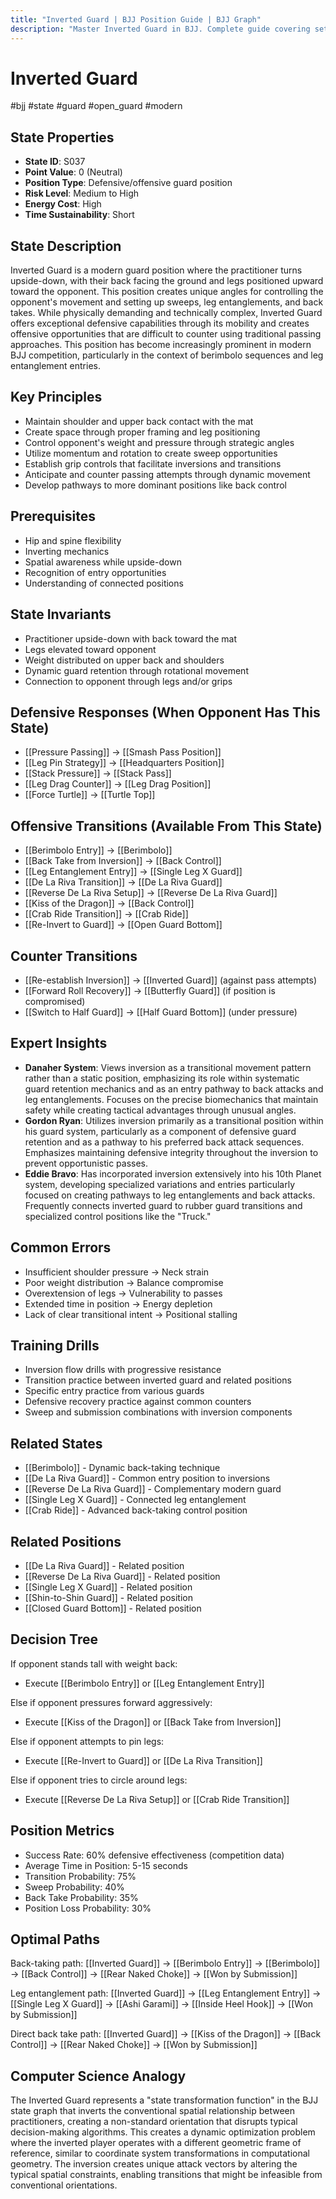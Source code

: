 ```yaml
---
title: "Inverted Guard | BJJ Position Guide | BJJ Graph"
description: "Master Inverted Guard in BJJ. Complete guide covering setup, control, escapes, and transitions. Success rate: 60%."
---
```




<!-- Schema Markup for SEO -->
<script type="application/ld+json">
{
  "@context": "https://schema.org",
  "@type": "HowTo",
  "name": "How to Use Inverted Guard in BJJ",
  "description": "Complete guide to executing techniques and transitions from Inverted Guard.",
  "step": [
    {
      "@type": "HowToStep",
      "name": "Execute Berimbolo Entry",
      "text": "From this position, execute Berimbolo Entry to transition to Berimbolo.",
      "position": 1
    },
    {
      "@type": "HowToStep",
      "name": "Execute Back Take from Inversion",
      "text": "From this position, execute Back Take from Inversion to transition to Back Control.",
      "position": 2
    },
    {
      "@type": "HowToStep",
      "name": "Execute Leg Entanglement Entry",
      "text": "From this position, execute Leg Entanglement Entry to transition to Single Leg X Guard.",
      "position": 3
    },
    {
      "@type": "HowToStep",
      "name": "Execute De La Riva Transition",
      "text": "From this position, execute De La Riva Transition to transition to De La Riva Guard.",
      "position": 4
    },
    {
      "@type": "HowToStep",
      "name": "Execute Reverse De La Riva Setup",
      "text": "From this position, execute Reverse De La Riva Setup to transition to Reverse De La Riva Guard.",
      "position": 5
    },
    {
      "@type": "HowToStep",
      "name": "Execute Kiss of the Dragon",
      "text": "From this position, execute Kiss of the Dragon to transition to Back Control.",
      "position": 6
    }
  ],
  "tool": [
    "BJJ Gi or No-Gi attire",
    "Training partner",
    "Mat space"
  ],
  "totalTime": "PT5M"
}
</script>
<script type="application/ld+json">
{
  "@context": "https://schema.org",
  "@type": "BreadcrumbList",
  "itemListElement": [
    {
      "@type": "ListItem",
      "position": 1,
      "name": "Home",
      "item": "https://bjjgraph.com/"
    },
    {
      "@type": "ListItem",
      "position": 2,
      "name": "Positions",
      "item": "https://bjjgraph.com/positions/"
    },
    {
      "@type": "ListItem",
      "position": 3,
      "name": "Inverted Guard",
      "item": "https://bjjgraph.com/positions/inverted-guard"
    }
  ]
}
</script>



<script type="application/ld+json">
{
  "@context": "https://schema.org",
  "@type": "WebPage",
  "name": "Inverted Guard",
  "description": "Master Inverted Guard in BJJ. Complete guide covering setup, control, escapes, and transitions. Success rate: 60%.",
  "url": "https://bjjgraph.com/positions/inverted-guard",
  "isPartOf": {
    "@type": "WebSite",
    "name": "BJJ Graph",
    "url": "https://bjjgraph.com"
  }
}
</script>

# Inverted Guard
#bjj #state #guard #open_guard #modern

## State Properties
- **State ID**: S037
- **Point Value**: 0 (Neutral)
- **Position Type**: Defensive/offensive guard position
- **Risk Level**: Medium to High
- **Energy Cost**: High
- **Time Sustainability**: Short

## State Description
Inverted Guard is a modern guard position where the practitioner turns upside-down, with their back facing the ground and legs positioned upward toward the opponent. This position creates unique angles for controlling the opponent's movement and setting up sweeps, leg entanglements, and back takes. While physically demanding and technically complex, Inverted Guard offers exceptional defensive capabilities through its mobility and creates offensive opportunities that are difficult to counter using traditional passing approaches. This position has become increasingly prominent in modern BJJ competition, particularly in the context of berimbolo sequences and leg entanglement entries.

## Key Principles
- Maintain shoulder and upper back contact with the mat
- Create space through proper framing and leg positioning
- Control opponent's weight and pressure through strategic angles
- Utilize momentum and rotation to create sweep opportunities
- Establish grip controls that facilitate inversions and transitions
- Anticipate and counter passing attempts through dynamic movement
- Develop pathways to more dominant positions like back control

## Prerequisites
- Hip and spine flexibility
- Inverting mechanics
- Spatial awareness while upside-down
- Recognition of entry opportunities
- Understanding of connected positions

## State Invariants
- Practitioner upside-down with back toward the mat
- Legs elevated toward opponent
- Weight distributed on upper back and shoulders
- Dynamic guard retention through rotational movement
- Connection to opponent through legs and/or grips

## Defensive Responses (When Opponent Has This State)
- [[Pressure Passing]] → [[Smash Pass Position]]
- [[Leg Pin Strategy]] → [[Headquarters Position]]
- [[Stack Pressure]] → [[Stack Pass]]
- [[Leg Drag Counter]] → [[Leg Drag Position]]
- [[Force Turtle]] → [[Turtle Top]]

## Offensive Transitions (Available From This State)
- [[Berimbolo Entry]] → [[Berimbolo]]
- [[Back Take from Inversion]] → [[Back Control]]
- [[Leg Entanglement Entry]] → [[Single Leg X Guard]]
- [[De La Riva Transition]] → [[De La Riva Guard]]
- [[Reverse De La Riva Setup]] → [[Reverse De La Riva Guard]]
- [[Kiss of the Dragon]] → [[Back Control]]
- [[Crab Ride Transition]] → [[Crab Ride]]
- [[Re-Invert to Guard]] → [[Open Guard Bottom]]

## Counter Transitions
- [[Re-establish Inversion]] → [[Inverted Guard]] (against pass attempts)
- [[Forward Roll Recovery]] → [[Butterfly Guard]] (if position is compromised)
- [[Switch to Half Guard]] → [[Half Guard Bottom]] (under pressure)

## Expert Insights
- **Danaher System**: Views inversion as a transitional movement pattern rather than a static position, emphasizing its role within systematic guard retention mechanics and as an entry pathway to back attacks and leg entanglements. Focuses on the precise biomechanics that maintain safety while creating tactical advantages through unusual angles.
- **Gordon Ryan**: Utilizes inversion primarily as a transitional position within his guard system, particularly as a component of defensive guard retention and as a pathway to his preferred back attack sequences. Emphasizes maintaining defensive integrity throughout the inversion to prevent opportunistic passes.
- **Eddie Bravo**: Has incorporated inversion extensively into his 10th Planet system, developing specialized variations and entries particularly focused on creating pathways to leg entanglements and back attacks. Frequently connects inverted guard to rubber guard transitions and specialized control positions like the "Truck."

## Common Errors
- Insufficient shoulder pressure → Neck strain
- Poor weight distribution → Balance compromise
- Overextension of legs → Vulnerability to passes
- Extended time in position → Energy depletion
- Lack of clear transitional intent → Positional stalling

## Training Drills
- Inversion flow drills with progressive resistance
- Transition practice between inverted guard and related positions
- Specific entry practice from various guards
- Defensive recovery practice against common counters
- Sweep and submission combinations with inversion components

## Related States
- [[Berimbolo]] - Dynamic back-taking technique
- [[De La Riva Guard]] - Common entry position to inversions
- [[Reverse De La Riva Guard]] - Complementary modern guard
- [[Single Leg X Guard]] - Connected leg entanglement
- [[Crab Ride]] - Advanced back-taking control position


## Related Positions

- [[De La Riva Guard]] - Related position
- [[Reverse De La Riva Guard]] - Related position
- [[Single Leg X Guard]] - Related position
- [[Shin-to-Shin Guard]] - Related position
- [[Closed Guard Bottom]] - Related position

## Decision Tree
If opponent stands tall with weight back:
- Execute [[Berimbolo Entry]] or [[Leg Entanglement Entry]]

Else if opponent pressures forward aggressively:
- Execute [[Kiss of the Dragon]] or [[Back Take from Inversion]]

Else if opponent attempts to pin legs:
- Execute [[Re-Invert to Guard]] or [[De La Riva Transition]]

Else if opponent tries to circle around legs:
- Execute [[Reverse De La Riva Setup]] or [[Crab Ride Transition]]

## Position Metrics
- Success Rate: 60% defensive effectiveness (competition data)
- Average Time in Position: 5-15 seconds
- Transition Probability: 75%
- Sweep Probability: 40%
- Back Take Probability: 35%
- Position Loss Probability: 30%

## Optimal Paths
Back-taking path:
[[Inverted Guard]] → [[Berimbolo Entry]] → [[Berimbolo]] → [[Back Control]] → [[Rear Naked Choke]] → [[Won by Submission]]

Leg entanglement path:
[[Inverted Guard]] → [[Leg Entanglement Entry]] → [[Single Leg X Guard]] → [[Ashi Garami]] → [[Inside Heel Hook]] → [[Won by Submission]]

Direct back take path:
[[Inverted Guard]] → [[Kiss of the Dragon]] → [[Back Control]] → [[Rear Naked Choke]] → [[Won by Submission]]

## Computer Science Analogy
The Inverted Guard represents a "state transformation function" in the BJJ state graph that inverts the conventional spatial relationship between practitioners, creating a non-standard orientation that disrupts typical decision-making algorithms. This creates a dynamic optimization problem where the inverted player operates with a different geometric frame of reference, similar to coordinate system transformations in computational geometry. The inversion creates unique attack vectors by altering the typical spatial constraints, enabling transitions that might be infeasible from conventional orientations.
